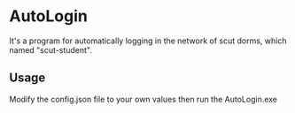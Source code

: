 <!--
 * @Author: zhuohoudeputao
 * @LastEditors: zhuohoudeputao
 * @LastEditTime: 2021-01-04 16:02:38
 * @Description: file content
-->
# AutoLogin

It's a program for automatically logging in the network of scut dorms, which named "scut-student".

## Usage
Modify the config.json file to your own values then run the AutoLogin.exe